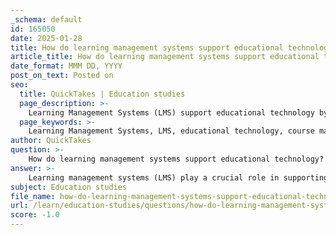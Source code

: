 ```yaml
---
_schema: default
id: 165050
date: 2025-01-28
title: How do learning management systems support educational technology?
article_title: How do learning management systems support educational technology?
date_format: MMM DD, YYYY
post_on_text: Posted on
seo:
  title: QuickTakes | Education studies
  page_description: >-
    Learning Management Systems (LMS) support educational technology by providing a structured platform for managing courses, facilitating assessments, enhancing accessibility, promoting collaboration, and integrating various educational tools, significantly improving the learning experience.
  page_keywords: >-
    Learning Management Systems, LMS, educational technology, course management, accessibility, assessment, feedback, data tracking, analytics, collaboration, communication, integration, diverse learning environments
author: QuickTakes
question: >-
    How do learning management systems support educational technology?
answer: >-
    Learning management systems (LMS) play a crucial role in supporting educational technology by providing a structured platform for delivering, managing, and assessing educational content. Here are several ways in which LMS contribute to the enhancement of educational technology:\n\n1. **Course Management**: LMS allow educators to create, organize, and manage online courses efficiently. This includes uploading course materials, structuring content by modules or weeks, and providing access to resources such as readings, videos, and quizzes. This organization helps streamline the learning process for both educators and students.\n\n2. **Accessibility**: By utilizing an LMS, educational resources become more accessible to students. They can access course materials anytime and anywhere, which is particularly beneficial for remote learning environments. This flexibility supports diverse learning styles and paces, allowing students to engage with the material in a way that suits them best.\n\n3. **Assessment and Feedback**: LMS facilitate various forms of assessment, including quizzes, assignments, and exams. They often include automated grading features, which provide immediate feedback to students. This timely feedback is essential for learning, as it helps students understand their progress and areas needing improvement.\n\n4. **Data Tracking and Analytics**: Many LMS come equipped with analytics tools that track student engagement and performance. Educators can analyze this data to identify trends, such as which resources are most accessed or where students struggle. This information can inform instructional strategies and help tailor support to meet students' needs.\n\n5. **Collaboration and Communication**: LMS often include features that promote collaboration among students and between students and instructors. Discussion forums, group projects, and messaging systems foster communication and community, which are vital for effective learning.\n\n6. **Integration with Other Technologies**: LMS can integrate with various educational technologies, such as virtual classrooms, educational software, and assessment tools. This interoperability enhances the learning experience by allowing educators to utilize a wide range of resources and tools within a single platform.\n\n7. **Support for Diverse Learning Environments**: LMS can accommodate different teaching methodologies, including blended learning, flipped classrooms, and fully online courses. This versatility allows educators to implement innovative teaching strategies that can enhance student engagement and learning outcomes.\n\nIn summary, learning management systems are integral to educational technology as they provide a comprehensive framework for course delivery, assessment, and student engagement. They enhance the learning experience by making education more accessible, organized, and data-driven, ultimately leading to improved educational outcomes.
subject: Education studies
file_name: how-do-learning-management-systems-support-educational-technology.md
url: /learn/education-studies/questions/how-do-learning-management-systems-support-educational-technology
score: -1.0
---
```


&nbsp;